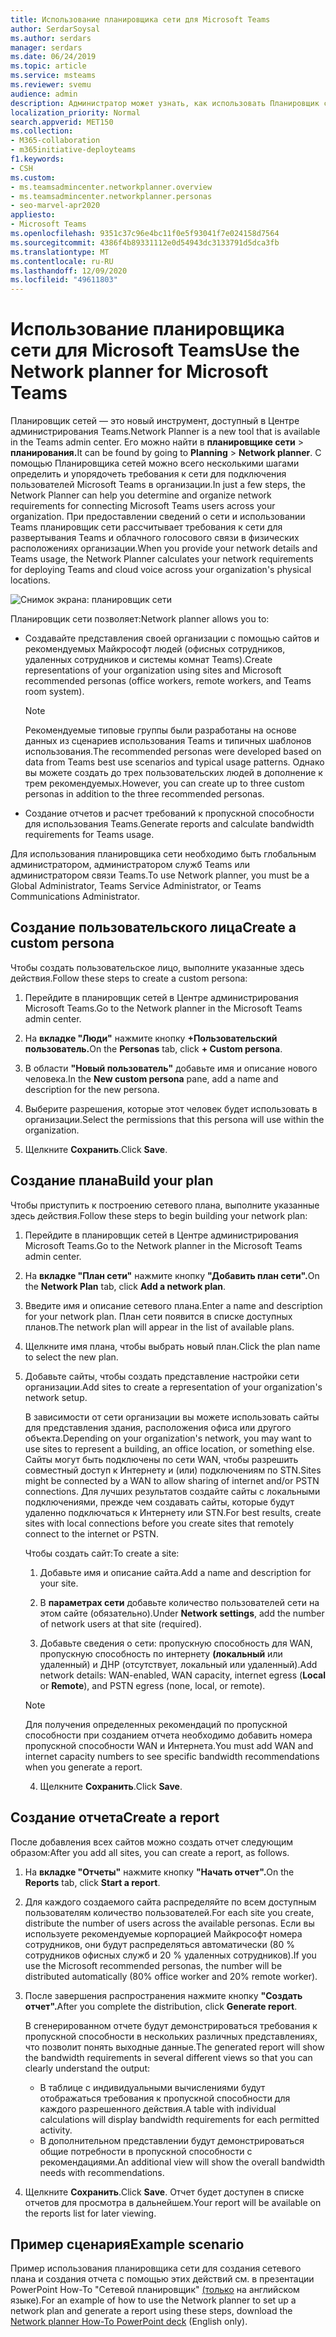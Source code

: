 ```yaml
---
title: Использование планировщика сети для Microsoft Teams
author: SerdarSoysal
ms.author: serdars
manager: serdars
ms.date: 06/24/2019
ms.topic: article
ms.service: msteams
ms.reviewer: svemu
audience: admin
description: Администратор может узнать, как использовать Планировщик сети для определения сетевых требований для Microsoft Teams.
localization_priority: Normal
search.appverid: MET150
ms.collection:
- M365-collaboration
- m365initiative-deployteams
f1.keywords:
- CSH
ms.custom:
- ms.teamsadmincenter.networkplanner.overview
- ms.teamsadmincenter.networkplanner.personas
- seo-marvel-apr2020
appliesto:
- Microsoft Teams
ms.openlocfilehash: 9351c37c96e4bc11f0e5f93041f7e024158d7564
ms.sourcegitcommit: 4386f4b89331112e0d54943dc3133791d5dca3fb
ms.translationtype: MT
ms.contentlocale: ru-RU
ms.lasthandoff: 12/09/2020
ms.locfileid: "49611803"
---
```

# <a name="use-the-network-planner-for-microsoft-teams"></a><span data-ttu-id="9a024-103">Использование планировщика сети для Microsoft Teams</span><span class="sxs-lookup"><span data-stu-id="9a024-103">Use the Network planner for Microsoft Teams</span></span>

<span data-ttu-id="9a024-104">Планировщик сетей — это новый инструмент, доступный в Центре администрирования Teams.</span><span class="sxs-lookup"><span data-stu-id="9a024-104">Network Planner is a new tool that is available in the Teams admin center.</span></span> <span data-ttu-id="9a024-105">Его можно найти в **планировщике сети**  >  **планирования.**</span><span class="sxs-lookup"><span data-stu-id="9a024-105">It can be found by going to **Planning** > **Network planner**.</span></span> <span data-ttu-id="9a024-106">С помощью Планировщика сетей можно всего несколькими шагами определить и упорядочеть требования к сети для подключения пользователей Microsoft Teams в организации.</span><span class="sxs-lookup"><span data-stu-id="9a024-106">In just a few steps, the Network Planner can help you determine and organize network requirements for connecting Microsoft Teams users across your organization.</span></span> <span data-ttu-id="9a024-107">При предоставлении сведений о сети и использовании Teams планировщик сети рассчитывает требования к сети для развертывания Teams и облачного голосового связи в физических расположениях организации.</span><span class="sxs-lookup"><span data-stu-id="9a024-107">When you provide your network details and Teams usage, the Network Planner calculates your network requirements for deploying Teams and cloud voice across your organization's physical locations.</span></span>

![Снимок экрана: планировщик сети](media/network-planner.png)

<span data-ttu-id="9a024-109">Планировщик сети позволяет:</span><span class="sxs-lookup"><span data-stu-id="9a024-109">Network planner allows you to:</span></span>

- <span data-ttu-id="9a024-110">Создавайте представления своей организации с помощью сайтов и рекомендуемых Майкрософт людей (офисных сотрудников, удаленных сотрудников и системы комнат Teams).</span><span class="sxs-lookup"><span data-stu-id="9a024-110">Create representations of your organization using sites and Microsoft recommended personas (office workers, remote workers, and Teams room system).</span></span>

    > [!NOTE]
    > <span data-ttu-id="9a024-111">Рекомендуемые типовые группы были разработаны на основе данных из сценариев использования Teams и типичных шаблонов использования.</span><span class="sxs-lookup"><span data-stu-id="9a024-111">The recommended personas were developed based on data from Teams best use scenarios and typical usage patterns.</span></span> <span data-ttu-id="9a024-112">Однако вы можете создать до трех пользовательских людей в дополнение к трем рекомендуемых.</span><span class="sxs-lookup"><span data-stu-id="9a024-112">However, you can create up to three custom personas in addition to the three recommended personas.</span></span>

- <span data-ttu-id="9a024-113">Создание отчетов и расчет требований к пропускной способности для использования Teams.</span><span class="sxs-lookup"><span data-stu-id="9a024-113">Generate reports and calculate bandwidth requirements for Teams usage.</span></span>

<span data-ttu-id="9a024-114">Для использования планировщика сети необходимо быть глобальным администратором, администратором служб Teams или администратором связи Teams.</span><span class="sxs-lookup"><span data-stu-id="9a024-114">To use Network planner, you must be a Global Administrator, Teams Service Administrator, or Teams Communications Administrator.</span></span>

## <a name="create-a-custom-persona"></a><span data-ttu-id="9a024-115">Создание пользовательского лица</span><span class="sxs-lookup"><span data-stu-id="9a024-115">Create a custom persona</span></span>

<span data-ttu-id="9a024-116">Чтобы создать пользовательское лицо, выполните указанные здесь действия.</span><span class="sxs-lookup"><span data-stu-id="9a024-116">Follow these steps to create a custom persona:</span></span>

1. <span data-ttu-id="9a024-117">Перейдите в планировщик сетей в Центре администрирования Microsoft Teams.</span><span class="sxs-lookup"><span data-stu-id="9a024-117">Go to the Network planner in the Microsoft Teams admin center.</span></span>

2. <span data-ttu-id="9a024-118">На **вкладке "Люди"** нажмите кнопку **+Пользовательский пользователь.**</span><span class="sxs-lookup"><span data-stu-id="9a024-118">On the **Personas** tab, click **+ Custom persona**.</span></span> 

3. <span data-ttu-id="9a024-119">В области **"Новый пользователь"** добавьте имя и описание нового человека.</span><span class="sxs-lookup"><span data-stu-id="9a024-119">In the **New custom persona** pane, add a name and description for the new persona.</span></span>

4. <span data-ttu-id="9a024-120">Выберите разрешения, которые этот человек будет использовать в организации.</span><span class="sxs-lookup"><span data-stu-id="9a024-120">Select the permissions that this persona will use within the organization.</span></span>

5. <span data-ttu-id="9a024-121">Щелкните **Сохранить**.</span><span class="sxs-lookup"><span data-stu-id="9a024-121">Click **Save**.</span></span>

## <a name="build-your-plan"></a><span data-ttu-id="9a024-122">Создание плана</span><span class="sxs-lookup"><span data-stu-id="9a024-122">Build your plan</span></span>

<span data-ttu-id="9a024-123">Чтобы приступить к построению сетевого плана, выполните указанные здесь действия.</span><span class="sxs-lookup"><span data-stu-id="9a024-123">Follow these steps to begin building your network plan:</span></span>

1. <span data-ttu-id="9a024-124">Перейдите в планировщик сетей в Центре администрирования Microsoft Teams.</span><span class="sxs-lookup"><span data-stu-id="9a024-124">Go to the Network planner in the Microsoft Teams admin center.</span></span>

2. <span data-ttu-id="9a024-125">На **вкладке "План сети"** нажмите кнопку **"Добавить план сети".**</span><span class="sxs-lookup"><span data-stu-id="9a024-125">On the **Network Plan** tab, click **Add a network plan**.</span></span>

3. <span data-ttu-id="9a024-126">Введите имя и описание сетевого плана.</span><span class="sxs-lookup"><span data-stu-id="9a024-126">Enter a name and description for your network plan.</span></span> <span data-ttu-id="9a024-127">План сети появится в списке доступных планов.</span><span class="sxs-lookup"><span data-stu-id="9a024-127">The network plan will appear in the list of available plans.</span></span>

4. <span data-ttu-id="9a024-128">Щелкните имя плана, чтобы выбрать новый план.</span><span class="sxs-lookup"><span data-stu-id="9a024-128">Click the plan name to select the new plan.</span></span>

5. <span data-ttu-id="9a024-129">Добавьте сайты, чтобы создать представление настройки сети организации.</span><span class="sxs-lookup"><span data-stu-id="9a024-129">Add sites to create a representation of your organization's network setup.</span></span>

    <span data-ttu-id="9a024-130">В зависимости от сети организации вы можете использовать сайты для представления здания, расположения офиса или другого объекта.</span><span class="sxs-lookup"><span data-stu-id="9a024-130">Depending on your organization's network, you may want to use sites to represent a building, an office location, or something else.</span></span> <span data-ttu-id="9a024-131">Сайты могут быть подключены по сети WAN, чтобы разрешить совместный доступ к Интернету и (или) подключениям по STN.</span><span class="sxs-lookup"><span data-stu-id="9a024-131">Sites might be connected by a WAN to allow sharing of internet and/or PSTN connections.</span></span> <span data-ttu-id="9a024-132">Для лучших результатов создайте сайты с локальными подключениями, прежде чем создавать сайты, которые будут удаленно подключаться к Интернету или STN.</span><span class="sxs-lookup"><span data-stu-id="9a024-132">For best results, create sites with local connections before you create sites that remotely connect to the internet or PSTN.</span></span>

    <span data-ttu-id="9a024-133">Чтобы создать сайт:</span><span class="sxs-lookup"><span data-stu-id="9a024-133">To create a site:</span></span>

    1. <span data-ttu-id="9a024-134">Добавьте имя и описание сайта.</span><span class="sxs-lookup"><span data-stu-id="9a024-134">Add a name and description for your site.</span></span>

    2. <span data-ttu-id="9a024-135">В **параметрах сети** добавьте количество пользователей сети на этом сайте (обязательно).</span><span class="sxs-lookup"><span data-stu-id="9a024-135">Under **Network settings**, add the number of network users at that site (required).</span></span>

    3. <span data-ttu-id="9a024-136">Добавьте сведения о сети: пропускную способность для WAN, пропускную способность по интернету **(локальный** или удаленный) и ДНР (отсутствует, локальный или удаленный).</span><span class="sxs-lookup"><span data-stu-id="9a024-136">Add network details: WAN-enabled, WAN capacity, internet egress (**Local** or **Remote**), and PSTN egress (none, local, or remote).</span></span>

      > [!NOTE]
      > <span data-ttu-id="9a024-137">Для получения определенных рекомендаций по пропускной способности при созданием отчета необходимо добавить номера пропускной способности WAN и Интернета.</span><span class="sxs-lookup"><span data-stu-id="9a024-137">You must add WAN and internet capacity numbers to see specific bandwidth recommendations when you generate a report.</span></span>

    4. <span data-ttu-id="9a024-138">Щелкните **Сохранить**.</span><span class="sxs-lookup"><span data-stu-id="9a024-138">Click **Save**.</span></span>

## <a name="create-a-report"></a><span data-ttu-id="9a024-139">Создание отчета</span><span class="sxs-lookup"><span data-stu-id="9a024-139">Create a report</span></span>

<span data-ttu-id="9a024-140">После добавления всех сайтов можно создать отчет следующим образом:</span><span class="sxs-lookup"><span data-stu-id="9a024-140">After you add all sites, you can create a report, as follows.</span></span>

1. <span data-ttu-id="9a024-141">На **вкладке "Отчеты"** нажмите кнопку **"Начать отчет".**</span><span class="sxs-lookup"><span data-stu-id="9a024-141">On the **Reports** tab, click **Start a report**.</span></span>

2. <span data-ttu-id="9a024-142">Для каждого создаемого сайта распределяйте по всем доступным пользователям количество пользователей.</span><span class="sxs-lookup"><span data-stu-id="9a024-142">For each site you create, distribute the number of users across the available personas.</span></span> <span data-ttu-id="9a024-143">Если вы используете рекомендуемые корпорацией Майкрософт номера сотрудников, они будут распределяться автоматически (80 % сотрудников офисных служб и 20 % удаленных сотрудников).</span><span class="sxs-lookup"><span data-stu-id="9a024-143">If you use the Microsoft recommended personas, the number will be distributed automatically (80% office worker and 20% remote worker).</span></span>

3. <span data-ttu-id="9a024-144">После завершения распространения нажмите кнопку **"Создать отчет".**</span><span class="sxs-lookup"><span data-stu-id="9a024-144">After you complete the distribution, click **Generate report**.</span></span>

    <span data-ttu-id="9a024-145">В сгенерированном отчете будут демонстрироваться требования к пропускной способности в нескольких различных представлениях, что позволит понять выходные данные.</span><span class="sxs-lookup"><span data-stu-id="9a024-145">The generated report will show the bandwidth requirements in several different views so that you can clearly understand the output:</span></span>
    - <span data-ttu-id="9a024-146">В таблице с индивидуальными вычислениями будут отображаться требования к пропускной способности для каждого разрешенного действия.</span><span class="sxs-lookup"><span data-stu-id="9a024-146">A table with individual calculations will display bandwidth requirements for each permitted activity.</span></span>
    - <span data-ttu-id="9a024-147">В дополнительном представлении будут демонстрироваться общие потребности в пропускной способности с рекомендациями.</span><span class="sxs-lookup"><span data-stu-id="9a024-147">An additional view will show the overall bandwidth needs with recommendations.</span></span>

4. <span data-ttu-id="9a024-148">Щелкните **Сохранить**.</span><span class="sxs-lookup"><span data-stu-id="9a024-148">Click **Save**.</span></span> <span data-ttu-id="9a024-149">Отчет будет доступен в списке отчетов для просмотра в дальнейшем.</span><span class="sxs-lookup"><span data-stu-id="9a024-149">Your report will be available on the reports list for later viewing.</span></span>

## <a name="example-scenario"></a><span data-ttu-id="9a024-150">Пример сценария</span><span class="sxs-lookup"><span data-stu-id="9a024-150">Example scenario</span></span>

<span data-ttu-id="9a024-151">Пример использования планировщика сети для создания сетевого плана и создания отчета с помощью этих действий см. в презентации PowerPoint How-To "Сетевой планировщик" [(только](https://github.com/MicrosoftDocs/OfficeDocs-SkypeForBusiness/blob/live/Teams/downloads/network-planner-how-to.pptx?raw=true) на английском языке).</span><span class="sxs-lookup"><span data-stu-id="9a024-151">For an example of how to use the Network planner to set up a network plan and generate a report using these steps, download the [Network planner How-To PowerPoint deck](https://github.com/MicrosoftDocs/OfficeDocs-SkypeForBusiness/blob/live/Teams/downloads/network-planner-how-to.pptx?raw=true) (English only).</span></span>
